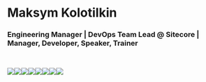 # Maksym Kolotilkin
### Engineering Manager | DevOps Team Lead @ Sitecore | Manager, Developer, Speaker, Trainer

<br />

<img src="https://img.shields.io/badge/powershell-5391FE.svg?&style=for-the-badge&logo=powershell&logoColor=white" /><img src="https://img.shields.io/badge/.net-512BD4.svg?&style=for-the-badge&logo=.net&logoColor=white" /><img src="https://img.shields.io/badge/python%20-3776AB.svg?&style=for-the-badge&logo=python&logoColor=white" /><img src="https://img.shields.io/badge/ansible-ee0000.svg?style=for-the-badge&logo=ansible&logoColor=white" /><img src="https://img.shields.io/badge/go-00ADD8.svg?style=for-the-badge&logo=go&logoColor=white" /><img src="https://img.shields.io/badge/terraform-7B42BC.svg?style=for-the-badge&logo=terraform&logoColor=white" /><img src="https://img.shields.io/badge/aws-FF9900.svg?&style=for-the-badge&logo=amazon&logoColor=white" /><img src="https://img.shields.io/badge/azure-0078D7.svg?style=for-the-badge&logo=microsoftazure&logoColor=white" />